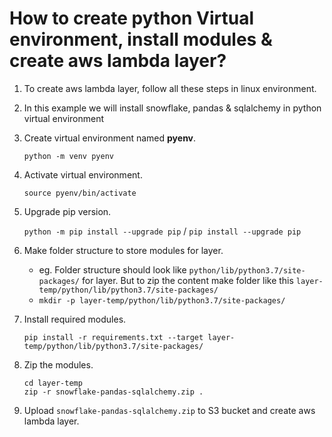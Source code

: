 # How to create python Virtual environment, install modules & create aws lambda layer?
1. To create aws lambda layer, follow all these steps in linux environment. 

2. In this example we will install snowflake, pandas & sqlalchemy in python virtual environment

3. Create virtual environment named **pyenv**.
    
    `python -m venv pyenv`

4. Activate virtual environment.
    
    `source pyenv/bin/activate`

5. Upgrade pip version.
  
    `python -m pip install --upgrade pip` / `pip install --upgrade pip`

6. Make folder structure to store modules for layer.

    * eg. Folder structure should look like `python/lib/python3.7/site-packages/` for layer. But to zip the content make folder like this `layer-temp/python/lib/python3.7/site-packages/`
    * `mkdir -p layer-temp/python/lib/python3.7/site-packages/`

7. Install required modules.

    `pip install -r requirements.txt --target layer-temp/python/lib/python3.7/site-packages/`
    
8. Zip the modules.

    ```
    cd layer-temp
    zip -r snowflake-pandas-sqlalchemy.zip .
    ```

9. Upload `snowflake-pandas-sqlalchemy.zip` to S3 bucket and create aws lambda layer.